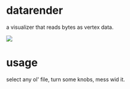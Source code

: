 # datarender
a visualizer that reads bytes as vertex data.

![](https://cdn.discordapp.com/attachments/613307339411292172/785035872247480340/unknown.png)

# usage
select any ol' file, turn some knobs, mess wid it.
